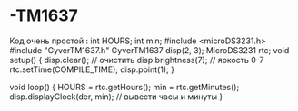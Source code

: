# -TM1637
Код очень простой :
int HOURS;
int min;
#include <microDS3231.h>
#include "GyverTM1637.h"
GyverTM1637 disp(2, 3);
MicroDS3231 rtc;
void setup() {
  disp.clear();        // очистить
  disp.brightness(7);  // яркость 0-7
  rtc.setTime(COMPILE_TIME);
  disp.point(1);
}

void loop() { 
  HOURS = rtc.getHours();
  min = rtc.getMinutes();
  disp.displayClock(der, min);  // вывести часы и минуты
}
